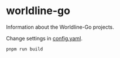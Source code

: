 # worldline-go

Information about the Worldline-Go projects.

Change settings in [config.yaml](config.yaml).

```sh
pnpm run build
```
